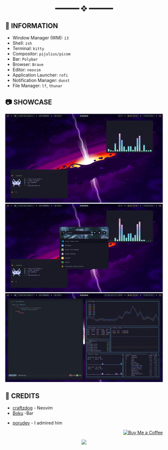 <h2 align="center"> ━━━━━━  ❖  ━━━━━━ </h2>

## 🌿 INFORMATION
- Window Manager (WM): `i3`
- Shell: `zsh` 
- Terminal: `kitty`
- Compositor: `pijulius/picom`
- Bar: `Polybar`
- Browser: `Brave`
- Editor: `neovim`
- Application Launcher: `rofi`
- Notification Manager: `dunst`
- File Manager: `lf`, `thunar`

## 📷 SHOWCASE
![Preview image](background/preview/_028.jpg)
![Preview image](background/preview/_027.jpg)
![Preview image](background/preview/_029.jpg)
 
 ## 🎉 CREDITS
 - [craftzdog](https://github.com/NvChad/NvChad) - Neovim
 - [Boku](https://github.com/Spaxly/BSPWM-Config) -Bar
 <!-- - [HynDuf7](https://github.com/HynDuf7/dotfiles) - Colors -->
 <!-- - [VnPower](https://codeberg.org/VnPower/dotfiles) - His dotfile helpful most -->

 - [porudev](https://github.com/porudev) - I admired him
 

<p align="right"><a href="https://www.buymeacoffee.com/SunoBB"><img src="https://img.shields.io/badge/buy_me_a_coffee%20-%23F7CA88.svg?logo=buy-me-a-coffee&logoColor=333333&style=for-the-badge" alt="Buy Me a Coffee"></a></p>

 <p align="center">
   <img src="https://raw.githubusercontent.com/catppuccin/catppuccin/dev/assets/footers/gray0_ctp_on_line.svg?sanitize=true"/>
</p> 
